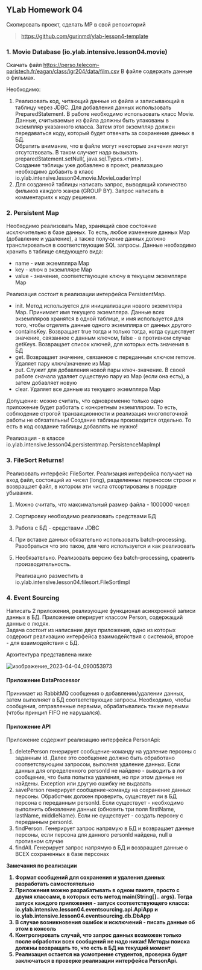 ## YLab Homework 04
Скопировать проект, сделать МР в свой
репозиторий
> https://github.com/gurinmd/ylab-lesson4-template

### 1. Movie Database (io.ylab.intensive.lesson04.movie)
Скачать файл https://perso.telecom-paristech.fr/eagan/class/igr204/data/film.csv
В файле содержать данные о фильмах. </br>

Необходимо:
1. Реализовать код, читающий данные из файла и записывающий в таблицу через
   JDBC. Для добавления данных использовать PreparedStatement.
   В работе необходимо использовать класс Movie.
   Данные, считываемые из файла должны быть упакованы в экземпляр
   указанного класса. Затем этот экземпляр должен передаваться коду, который
   будет отвечать за сохранение данных в БД.</br>
   Обратить внимание, что в файле могут некоторые значения могут
   отсутствовать. В таком случает надо вызывать
   preparedStatement.setNull(<index>, java.sql.Types.<тип>).</br>
   Создание таблицы уже добавлено в проект, реализацию необходимо добавить в
   класс io.ylab.intensive.lesson04.movie.MovieLoaderImpl
2. Для созданной таблицы написать запрос, выводящий количество фильмов
   каждого жанра (GROUP BY). Запрос написать в комментариях к коду решения.

### 2. Persistent Map
Необходимо реализовать Map, хранящий свое состояние исключительно в базе
данных. То есть, любое изменение данных Map (добавление и удаление), а также
получение данных должно транслироваться в соответствующие SQL запросы. Данные
необходимо хранить в таблице следующего вида:</br>
+ name - имя экземпляра Map
+ key - ключ в экземпляре Map
+ value - значение, соответствующее ключу в текущем экземпляре Map

Реализация состоит в реализации интерфейса PersistentMap.
+ init. Метод используется для инициализации нового экземпляра Map. Принимает имя
текущего экземпляра. Данные всех экземпляров хранятся в одной таблице, и имя
используется для того, чтобы отделять данные одного экземпляра от данных другого
+ containsKey. Возвращает true тогда и только тогда, когда существует значение,
связанное с данным ключом, false - в противном случае
getKeys. Возвращает список ключей, для которых есть значения в БД
+ get. Возвращает значение, связанное с переданным ключом
remove. Удаляет пару ключ/значение из Map
+ put. Служит для добавления новой пары ключ-значение. В своей работе сначала
удаляет существую пару из Map (если она есть), а затем добавляет новую
+ clear. Удаляет все данные из текущего экземпляра Map 

Допущение: можно считать, что одновременно только одно приложение будет
работать с конкретным экземпляром. То есть, соблюдение строгой транзакционности и
реализация многопоточной работы не обязательны!
Создание таблицы производится отдельно. То есть в код создание таблицы добавлять
не нужно!</br>

Реализация - в классе io.ylab.intensive.lesson04.persistentmap.PersistenceMapImpl

### 3. FileSort Returns!
Реализовать интерфейс FileSorter.
Реализация интерфейса получает на вход файл, состоящий из чисел (long),
разделенных переносом строки и возвращает файл, в котором эти числа
отсортированы в порядке убывания.
1. Можно считать, что максимальный размер файла - 1000000 чисел
2. Сортировку необходимо реализовать средствами БД
3. Работа с БД - средствами JDBC
4. При вставке данных обязательно использовать batch-processing. Разобраться
   что это такое, для чего используется и как реализовать
5. Необязательно. Реализовать версию без batch-processing, сравнить
   производительность. </br> 


   Реализацию разместить в io.ylab.intensive.lesson04.filesort.FileSortImpl

### 4. Event Sourcing
Написать 2 приложения, реализующие функционал асинхронной записи данных в БД.
Приложение оперирует классом Person, содержащий данные о людях.</br>
Задача состоит из написание двух приложения, одно из которых содержит реализацию
интерфейса взаимодействия с системой, второе - для взаимодействия с БД. </br>

Архитектура представлена ниже

![изображение_2023-04-04_090053973](https://user-images.githubusercontent.com/34368106/229701211-910b77b1-1b42-4290-be0a-4e93eb77575d.png)


#### Приложение DataProcessor
Принимает из RabbitMQ сообщения о добавлении/удалении данных, затем выполняет
в БД соответствующие запросы.
Необходимо, чтобы сообщения, отправленные первыми, обрабатывались также
первыми (чтобы принцип FIFO не нарушался).

#### Приложение API
Приложение содержит реализацию интерфейса PersonApi:
1. deletePerson генерирует сообщение-команду на удаление персоны с заданным
   id. Далее это сообщение должно быть обработано соответствующим запросом,
   выполняя удаление данных. Если данных для определенного personId не
   найдено - выводить в лог сообщение, что была попытка удаления, но при этом
   данные не найдены. Exception или другую ошибку не выдавать
2. savePerson генерирует сообщение-команду на сохранение данных персоны.
   Обработчик должен проверить, существует ли в БД персона с переданным
   personId. Если существует - необходимо выполнить обновление данных
   (обновить три поля firstName, lastName, middleName). Если не существует -
   создать персону с переданным personId.
3. findPerson. Генерирует запрос напрямую в БД и возвращает данные персоны,
   если персона для данного personId найдена, null в противном случае
4. findAll. Генерирует запрос напрямую в БД и возвращает данные о ВСЕХ
   сохраненных в базе персонах

<b>Замечания по реализации<b>
1. Формат сообщений для сохранения и удаления данных разработать
   самостоятельно
2. Приложения можно разрабатывать в одном пакете, просто с двумя классами, в
   которых есть метод main(String[].. args). Тогда запуск каждого приложения -
   запуск соответствующего класса:
   io.ylab.intensive.lesson04.eventsourcing.api.ApiApp и
   io.ylab.intensive.lesson04.eventsourcing.db.DbApp
3. В случае возникновения ошибок и исключений - писать данные об этом в
   консоль
4. Контролировать случай, что запрос данных возможен только после обработки
   всех сообщений не надо никак! Методы поиска должны возвращать то, что есть
   в БД на текущий момент
5. Реализация остается на усмотрение студентов, проверка будет заключаться в
   проверке реализации интерфейса PersonApi.


